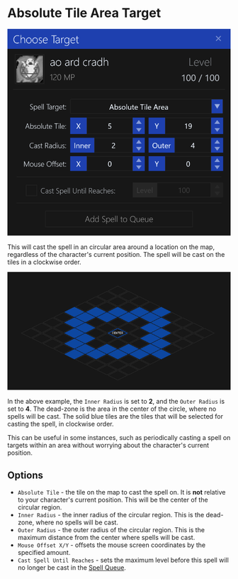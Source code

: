 # Absolute Tile Area Target

![image](../screenshots/spell-target-absolute-tile-area.png)

This will cast the spell in an circular area around a location on the map, regardless of the character's current position.
The spell will be cast on the tiles in a clockwise order.

![image](../screenshots/tile-radius-example.png)

In the above example, the `Inner Radius` is set to **2**, and the `Outer Radius` is set to **4**.
The dead-zone is the area in the center of the circle, where no spells will be cast.
The solid blue tiles are the tiles that will be selected for casting the spell, in clockwise order.

This can be useful in some instances, such as periodically casting a spell on targets within an area without worrying about the character's current position.

## Options

- `Absolute Tile` - the tile on the map to cast the spell on. It is **not** relative to your character's current position. This will be the center of the circular region.
- `Inner Radius` - the inner radius of the circular region. This is the dead-zone, where no spells will be cast.
- `Outer Radius` - the outer radius of the circular region. This is the maximum distance from the center where spells will be cast.
- `Mouse Offset X/Y` - offsets the mouse screen coordinates by the specified amount.
- `Cast Spell Until Reaches` - sets the maximum level before this spell will no longer be cast in the [Spell Queue](../user-interface/main-window.md#spell-queue).
